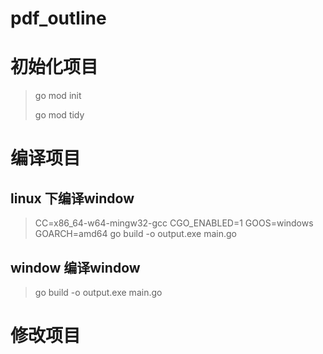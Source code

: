 # pdf_outline
# 初始化项目 
> go mod init 
> 
> go mod tidy
> 
# 编译项目
## linux 下编译window
> CC=x86_64-w64-mingw32-gcc CGO_ENABLED=1 GOOS=windows GOARCH=amd64 go build -o output.exe main.go
## window 编译window
> go build -o output.exe main.go


# 修改项目
>
> 